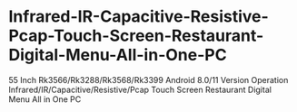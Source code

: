 # Infrared-IR-Capacitive-Resistive-Pcap-Touch-Screen-Restaurant-Digital-Menu-All-in-One-PC
55 Inch Rk3566/Rk3288/Rk3568/Rk3399 Android 8.0/11 Version Operation Infrared/IR/Capacitive/Resistive/Pcap Touch Screen Restaurant Digital Menu All in One PC
